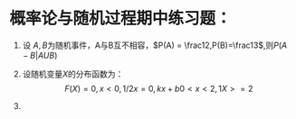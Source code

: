 # 概率论与随机过程期中练习题：

1. 设 $A,B$为随机事件，A与B互不相容，$P(A) = \frac12,P(B)=\frac13$,则$P(A-B|AUB)$

2. 设随机变量$X$的分布函数为：
   $$
   F(X) = 0, x<0,
   1/2 x=0,
   kx+b 0<x<2,
   1 X>=2
   $$

3. 
